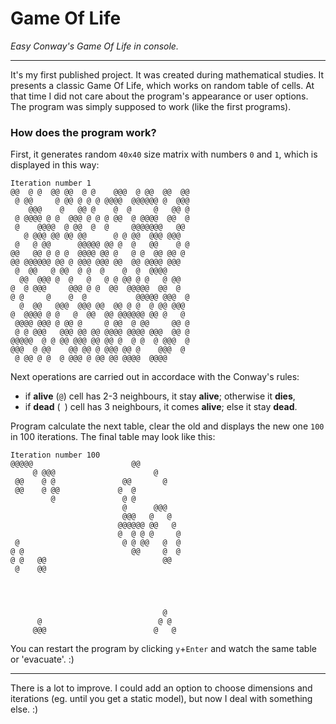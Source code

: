 # Game Of Life
*Easy Conway's Game Of Life in console.*

________________________________
It's my first published project. It was created during mathematical studies. It presents a classic Game Of Life, which works on random table of cells. At that time I did not care about the program's appearance or user options. The program was simply supposed to work (like the first programs).

### How does the program work?
First, it generates random `40x40` size matrix with numbers `0` and `1`, which is displayed in this way:
```
Iteration number 1
@@  @ @  @@ @@  @ @    @@@  @ @@  @@  @@
 @ @@     @ @@ @ @ @ @@@@  @@@@@@ @  @@@
    @@@    @   @@ @    @  @     @   @@ @
 @ @@@@ @ @  @@@ @ @ @ @@  @ @@@@  @@  @
 @    @@@@  @ @@  @  @     @@@@@@@   @@
   @ @@@ @@ @@ @@      @ @ @@  @@@ @@@
 @   @ @@      @@@@@ @@ @  @   @@    @ @
@@   @@ @ @ @  @@@@ @@ @   @ @  @@ @@ @
@@ @@@@@@ @@ @ @@@ @@@ @@  @@ @@@@ @@@
 @  @@   @ @@  @ @  @    @  @  @@@@
  @@  @@@ @  @   @   @ @ @@ @ @   @ @@
@  @ @@@     @@@ @ @  @@  @@@@@  @@  @
@ @     @    @  @           @@@@@ @@@  @
  @  @@   @@@  @@@ @@  @@ @ @  @ @@ @@@
@  @@@@ @ @   @  @@  @@ @@@@@@ @@ @   @
 @@@@ @@@ @ @@ @     @ @@  @ @@     @@ @
 @ @ @@@   @@@ @@ @@ @@@@ @@@@ @@@  @@ @
@@@@@  @ @ @@ @@@ @@ @@ @  @ @  @ @@@  @
@@@  @ @@    @@ @@ @ @@@ @@ @    @@@  @
 @ @@ @ @  @ @@@ @ @@ @@ @@@@  @@@@
```
Next operations are carried out in accordace with the Conway's rules:
- if **alive** (`@`) cell has 2-3 neighbours, it stay **alive**; otherwise it **dies**,
- if **dead** (` `) cell has 3 neighbours, it comes **alive**; else it stay **dead**.

Program calculate the next table, clear the old and displays the new one `100` in 100 iterations.
The final table may look like this:
```
Iteration number 100
@@@@@                      @@
     @ @@@                      @
 @@    @ @               @@       @
 @@    @ @@             @  @
         @               @ @
                         @      @@@
                         @@@   @   @
                        @@@@@@ @@   @
                        @  @ @ @     @
 @                       @ @ @@   @  @
@ @                        @@     @  @
@ @   @@                          @@
 @    @@




                                  @
      @                          @ @
     @@@                        @   @
```
You can restart the program by clicking `y`+`Enter` and watch the same table or 'evacuate'. :)
___________________________
There is a lot to improve. I could add an option to choose dimensions and iterations (eg. until you get a static model), but now I deal with something else. :)
